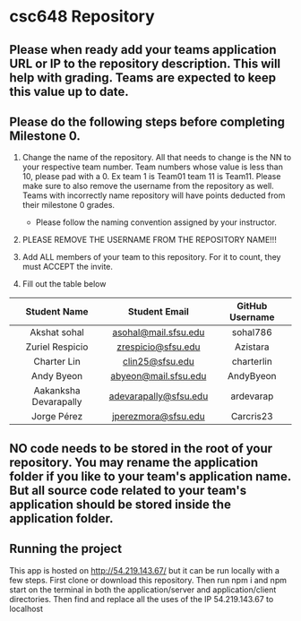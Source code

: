 # csc648 Repository

## Please when ready add your teams application URL or IP to the repository description. This will help with grading. Teams are expected to keep this value up to date.

## Please do the following steps before completing Milestone 0.
1. Change the name of the repository. All that needs to change is the NN to your respective team number. Team numbers whose value is less than 10, please pad with a 0. Ex team 1 is Team01 team 11 is Team11. Please make sure to also remove the username from the repository as well. Teams with incorrectly name repository will have points deducted from their milestone 0 grades.
      - Please follow the naming convention assigned by your instructor.

1. PLEASE REMOVE THE USERNAME FROM THE REPOSITORY NAME!!!

2. Add ALL members of your team to this repository. For it to count, they must ACCEPT the invite.

3. Fill out the table below


| Student Name          | Student Email         | GitHub Username |
|         :---:         |         :---:         |      :---:      |
| Akshat sohal          |       asohal@mail.sfsu.edu                | sohal786        |
| Zuriel Respicio       | zrespicio@sfsu.edu    | Azistara        |
| Charter Lin           | clin25@sfsu.edu       | charterlin      |
| Andy Byeon            | abyeon@mail.sfsu.edu  | AndyByeon       |
| Aakanksha Devarapally | adevarapally@sfsu.edu | ardevarap       |
| Jorge Pérez           | jperezmora@sfsu.edu   | Carcris23       |

## NO code needs to be stored in the root of your repository. You may rename the application folder if you like to your team's application name. But all source code related to your team's application should be stored inside the application folder.

## Running the project
This app is hosted on http://54.219.143.67/ but it can be run locally with a few steps. 
First clone or download this repository. Then run npm i and npm start on the terminal in both the application/server and application/client directories. Then find and replace all the uses of the IP 54.219.143.67 to localhost
